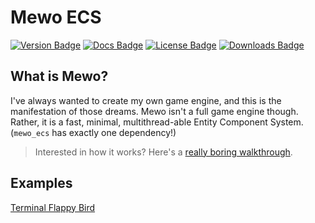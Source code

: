 # Mewo ECS

[![Version Badge](https://img.shields.io/crates/v/mewo)](https://crates.io/crates/mewo)
[![Docs Badge](https://img.shields.io/docsrs/mewo/latest)](https://docs.rs/mewo/latest/mewo/)
[![License Badge](https://img.shields.io/crates/l/mewo)](LICENSE)
[![Downloads Badge](https://img.shields.io/crates/d/mewo)](https://crates.io/crates/mewo)

## What is Mewo?

I've always wanted to create my own game engine, and this is the manifestation of those dreams.
Mewo isn't a full game engine though.
Rather, it is a fast, minimal, multithread-able Entity Component System.
(`mewo_ecs` has exactly one dependency!) 

> Interested in how it works?
> Here's a [really boring walkthrough](https://davnotdev.github.io/blog/coolprojects/mewo_explained_0/).

## Examples

[Terminal Flappy Bird](./examples/termbird/)

